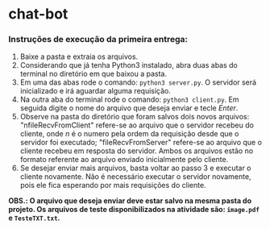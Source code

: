 # chat-bot
### Instruções de execução da primeira entrega:
1. Baixe a pasta e extraia os arquivos.
2. Considerando que já tenha Python3 instalado, abra duas abas do terminal no diretório em que baixou a pasta.
3. Em uma das abas rode o comando: `python3 server.py`. O servidor será inicializado e irá aguardar alguma requisição.
4. Na outra aba do terminal rode o comando: `python3 client.py`. Em seguida digite o nome do arquivo que deseja enviar e tecle *Enter*.
5. Observe na pasta do diretório que foram salvos dois novos arquivos: 
          "nfileRecvFromClient" refere-se ao arquivo que o servidor recebeu do cliente, onde *n* é o numero pela ordem da requisição desde que o servidor foi executado;
          "fileRecvFromServer" refere-se ao arquivo que o cliente recebeu em resposta do servidor.
   Ambos os arquivos estão no formato referente ao arquivo enviado inicialmente pelo cliente.
6. Se desejar enviar mais arquivos, basta voltar ao passo 3 e executar o cliente novamente. Não é necessário executar o servidor novamente, pois ele fica esperando por mais requisições do cliente.

**OBS.: O arquivo que deseja enviar deve estar salvo na mesma pasta do projeto. Os arquivos de teste disponibilizados na atividade são: `image.pdf` e `TesteTXT.txt`.**
